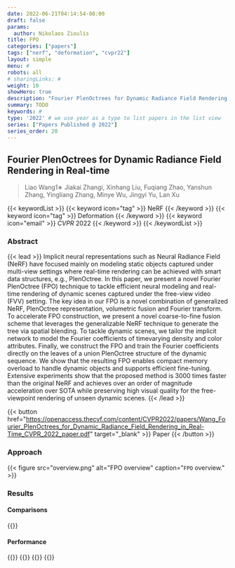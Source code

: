 ```yaml
---
date: 2022-06-21T04:14:54-08:00
draft: false
params:
  author: Nikolaos Zioulis
title: FPO
categories: ["papers"]
tags: ["nerf", "deformation", "cvpr22"]
layout: simple
menu: #
robots: all
# sharingLinks: #
weight: 10
showHero: true
description: "Fourier PlenOctrees for Dynamic Radiance Field Rendering in Real-time"
summary: TODO
keywords: #
type: '2022' # we use year as a type to list papers in the list view
series: ["Papers Published @ 2022"]
series_order: 20
---
```


## Fourier PlenOctrees for Dynamic Radiance Field Rendering in Real-time

> Liao Wang1∗
Jiakai Zhangi, Xinhang Liu, Fuqiang Zhao, Yanshun Zhang, Yingliang Zhang, Minye Wu, Jingyi Yu, Lan Xu

{{< keywordList >}}
{{< keyword icon="tag" >}} NeRF {{< /keyword >}}
{{< keyword icon="tag" >}} Deformation {{< /keyword >}}
{{< keyword icon="email" >}} *CVPR* 2022 {{< /keyword >}}
{{< /keywordList >}}

### Abstract
{{< lead >}}
Implicit neural representations such as Neural Radiance Field (NeRF) have focused mainly on modeling static objects captured under multi-view settings where real-time rendering can be achieved with smart data structures, e.g., PlenOctree. In this paper, we present a novel Fourier PlenOctree (FPO) technique to tackle efficient neural modeling and real-time rendering of dynamic scenes captured under the free-view video (FVV) setting. The key idea in our FPO is a novel combination of generalized NeRF, PlenOctree representation, volumetric fusion and Fourier transform. To accelerate FPO construction, we present a novel coarse-to-fine fusion scheme that leverages the generalizable NeRF technique to generate the tree via spatial blending. To tackle dynamic scenes, we tailor the implicit network to model the Fourier coefficients of timevarying density and color attributes. Finally, we construct the FPO and train the Fourier coefficients directly on the leaves of a union PlenOctree structure of the dynamic sequence. We show that the resulting FPO enables compact memory overload to handle dynamic objects and supports efficient fine-tuning. Extensive experiments show that the proposed method is 3000 times faster than the original NeRF and achieves over an order of magnitude acceleration over SOTA while preserving high visual quality for the free-viewpoint rendering of unseen dynamic scenes.
{{< /lead >}}

{{< button href="https://openaccess.thecvf.com/content/CVPR2022/papers/Wang_Fourier_PlenOctrees_for_Dynamic_Radiance_Field_Rendering_in_Real-Time_CVPR_2022_paper.pdf" target="_blank" >}}
Paper
{{< /button >}}

### Approach

{{< figure
    src="overview.png"
    alt="FPO overview"
    caption="`FPO` overview."
    >}}

### Results

#### Comparisons
{{<badge label="body--NeRF" message="NeuralBody" color="coral" logo="github" link="https://github.com/zju3dv/neuralbody" target="_blank">}}

#### Performance
{{<badge label="train" message="2h" color="informational" logo="link" >}}
{{<badge label="train" message="RTX3090" color="informational" logo="link" >}}
{{<badge label="render" message="800_x_800" color="informational" logo="link" >}}
{{<badge label="render" message="10ms" color="informational" logo="link" >}}
